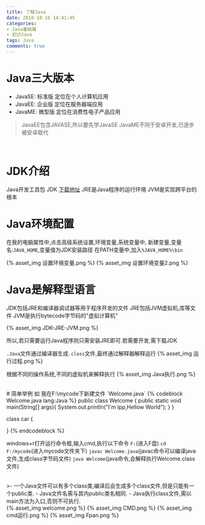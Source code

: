 ```yaml
---
title: 了解Java
date: 2018-10-16 14:41:45
categories: 
- Java基础篇
- 初识Java
tags: Java
comments: true
---
```

# Java三大版本
- JavaSE: 标准版 定位在个人计算机应用
- JavaEE: 企业版 定位在服务器端应用
- JavaME: 微型版 定位在消费性电子产品应用

> JavaEE包含JAVASE,所以要先学JavaSE
> JavaME不同于安卓开发,已逐步被安卓取代

<br>

# JDK介绍
Java开发工具包 JDK [下载地址](https://www.oracle.com/technetwork/cn/java/javase/downloads/jdk8-downloads-2133151-zhs.html)
 JRE是Java程序的运行环境
 JVM是实现跨平台的根本
<br>
# Java环境配置
在我的电脑属性中,点击高级系统设置,环境变量,系统变量中,  新建变量,变量名:`JAVA_HOME`,变量值为JDK安装路径
在PATH变量中,加入`%JAVA_HOME%\bin`
 
{% asset_img 设置环境变量.png %}
{% asset_img 设置环境变量2.png %}
 <br>
 # Java是解释型语言
JDK包括JRE和编译器调试器等用于程序开发的文件
JRE包括JVM虚拟机,库等文件
JVM是执行bytecode字节码的"虚拟计算机"
 
{% asset_img JDK-JRE-JVM.png %}
 
所以,若只需要运行Java程序则只需安装JRE即可.若需要开发,需下载JDK
 
 `.Java`文件通过编译器生成`.class`文件,最终通过解释器解释运行
{% asset_img 运行过程.png %}

根据不同的操作系统,不同的虚拟机来解释执行
{% asset_img Java执行.png %}
 
 <br>
 # 简单举例
如 我在F:\mycode下新建文件 `Welcome.java`
{% codeblock Welcome.java lang:Java %}
public class Welcome {
	public static void main(String[] args){
		System.out.println("I'm lpp,Hellow World");
	}
}

class car {

}
{% endcodeblock %}

windows+r打开运行命令框,输入cmd,执行以下命令
`F:`(进入F盘)
`cd F:/mycode`(进入mycode文件夹下)
`javac Welcome.java`(javac命令可以编译java文件,生成class字节码文件)
`java Welcome`(java命令,会解释执行Welcome.class文件)

<br>
>- 一个Java文件可以有多个class类,编译后会生成多个class文件,但是只能有一个public类.
- Java文件名需与其内public类名相同.
- Java执行class文件,需以main方法为入口,否则不可执行.

<br>
{% asset_img welcome.png %}
{% asset_img CMD.png %}
{% asset_img cmd运行.png %}
{% asset_img Fpan.png %}
 